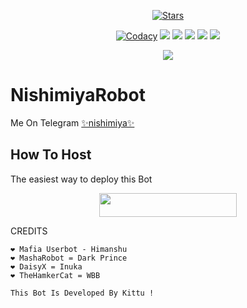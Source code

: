<p align="center">
    <a href="https://github.com/darkphoenix2601/nishimiya
/stargazers"><img src="https://img.shields.io/github/stars/darkphoenix2601/nishimiya
?label=Stars&style=flat-square&logo=github&color=F10070" alt="Stars" /></a>
</p>
<p align="center">
    <a href="https://app.codacy.com/manual/darkphoenix2601/nishimiya
/dashboard"> <img src="https://img.shields.io/codacy/grade/4d58f2a402b54aed8a7d95f7add45a81?color=brightgreen&logo=codacy&logoColor=green&style=for-the-badge" alt="Codacy" /></a>
    <a href="https://github.com/darkphoenix2601/nishimiya
"> <img src="https://img.shields.io/github/repo-size/darkphoenix2601/nishimiya
?color=orange&logo=github&logoColor=green&style=for-the-badge" /></a>
    <a href="https://github.com/darkphoenix2601/nishimiya/commits"> <img src="https://img.shields.io/github/last-commit/darkphoenix2601/nishimiya?color=blue&logo=github&logoColor=green&style=for-the-badge" /></a>
    <a href="https://github.com/darkphoenix2601/nishimiya
/issues"> <img src="https://img.shields.io/github/issues/darkphoenix2601/nishimiya
?color=blueviolet&logo=github&logoColor=green&style=for-the-badge" /></a>
    <a href="https://github.com/darkphoenix2601/nishimiya
/network/members"> <img src="https://img.shields.io/github/forks/darkphoenix2601/nishimiya
?color=red&logo=github&logoColor=green&style=for-the-badge" /></a>  
    <a href="https://pypi.org/project/Telethon/"> <img src="https://img.shields.io/pypi/v/telethon?color=yellow&label=telethon&logo=python&logoColor=green&style=for-the-badge" /></a>
</p>

<p align="center">
  <img src="https://telegra.ph/file/26141d83f26e0c8499b27.jpg">
</p>

# NishimiyaRobot
Me On Telegram [✨nishimiya✨](https://t.me/nishimiya_music_bot)

## How To Host
The easiest way to deploy this Bot
<p align="center"><a href="https://heroku.com/deploy?template=https://github.com/darkphoenix2601/nishimiya"> <img src="https://img.shields.io/badge/Deploy%20To%20Heroku-black?style=for-the-badge&logo=heroku" width="220" height="38.45"/></a></p>
 
CREDITS
```
❤️ Mafia Userbot - Himanshu
❤️ MashaRobot = Dark Prince 
❤️ DaisyX = Inuka
❤️ TheHamkerCat = WBB

This Bot Is Developed By Kittu ! 




```
